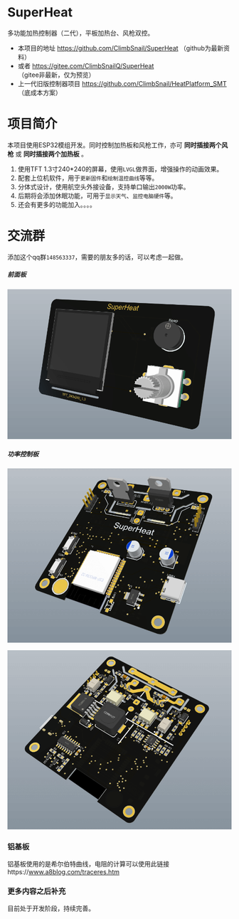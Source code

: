 # SuperHeat
多功能加热控制器（二代），平板加热台、风枪双控。

* 本项目的地址 https://github.com/ClimbSnail/SuperHeat （github为最新资料）
* 或者 https://gitee.com/ClimbSnailQ/SuperHeat （gitee非最新，仅为预览）
* 上一代旧版控制器项目 https://github.com/ClimbSnail/HeatPlatform_SMT （底成本方案）

# 项目简介
本项目使用ESP32模组开发。同时控制加热板和风枪工作，亦可 __同时插接两个风枪__ 或 __同时插接两个加热板__ 。

1. 使用TFT 1.3寸240*240的屏幕，使用`LVGL`做界面，增强操作的动画效果。
2. 配套上位机软件，用于`更新固件`和`绘制温控曲线`等等。
3. 分体式设计，使用航空头外接设备，支持单口输出`2000W`功率。
4. 后期将会添加休眠功能，可用于`显示天气`、`监控电脑硬件`等。
5. 还会有更多的功能加入。。。。

# 交流群
添加这个qq群`148563337`，需要的朋友多的话，可以考虑一起做。

##### 前面板
![SuperHeat](Images/SuperHeat.png)

##### 功率控制板
![SuperHeat](Images/SuperHeat_Ctrl_F.png)

![SuperHeat](Images/SuperHeat_Ctrl_B.png)

### 铝基板
铝基板使用的是希尔伯特曲线，电阻的计算可以使用此链接https://www.a8blog.com/traceres.htm

### 更多内容之后补充
目前处于开发阶段，持续完善。